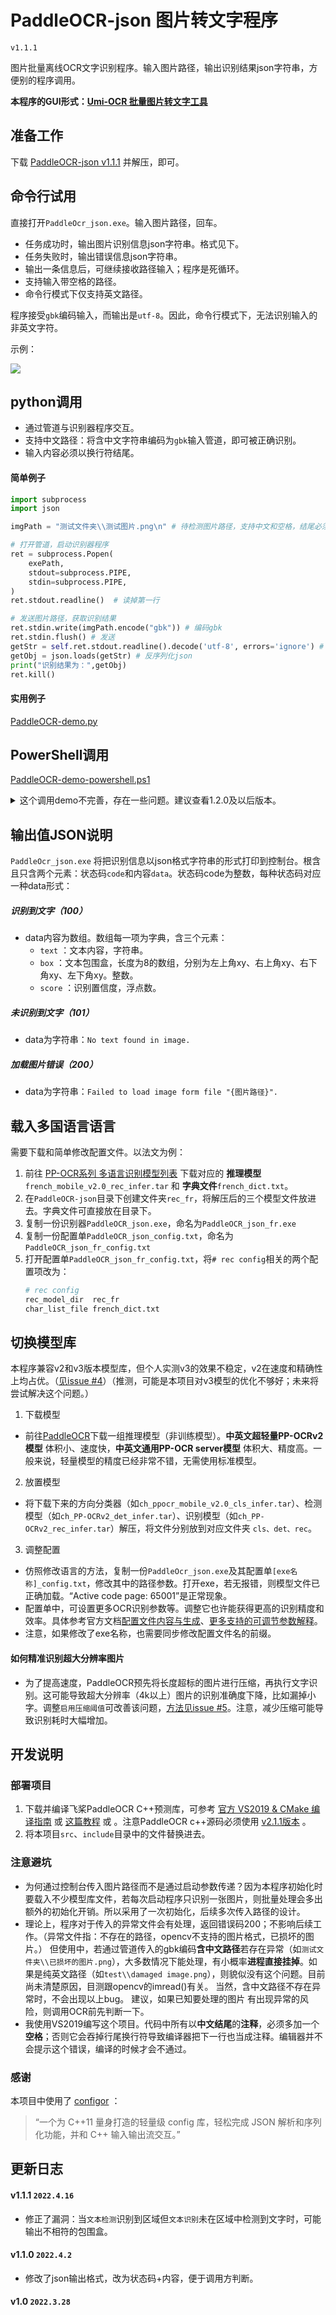 # PaddleOCR-json 图片转文字程序 

`v1.1.1`

图片批量离线OCR文字识别程序。输入图片路径，输出识别结果json字符串，方便别的程序调用。

**本程序的GUI形式：[Umi-OCR 批量图片转文字工具](https://github.com/hiroi-sora/Umi-OCR)**


## 准备工作

下载 [PaddleOCR-json v1.1.1](https://github.com/hiroi-sora/PaddleOCR-json/releases/tag/v1.1.1) 并解压，即可。

## 命令行试用

直接打开`PaddleOcr_json.exe`。输入图片路径，回车。
- 任务成功时，输出图片识别信息json字符串。格式见下。
- 任务失败时，输出错误信息json字符串。
- 输出一条信息后，可继续接收路径输入；程序是死循环。
- 支持输入带空格的路径。
- 命令行模式下仅支持英文路径。

程序接受`gbk`编码输入，而输出是`utf-8`。因此，命令行模式下，无法识别输入的非英文字符。

示例：

![](https://tupian.li/images/2022/04/02/image491a4e9ba75069dc.png)

## python调用

- 通过管道与识别器程序交互。
- 支持中文路径：将含中文字符串编码为`gbk`输入管道，即可被正确识别。
- 输入内容必须以换行符结尾。

#### 简单例子

```python
import subprocess
import json

imgPath = "测试文件夹\\测试图片.png\n" # 待检测图片路径，支持中文和空格，结尾必须有换行符。

# 打开管道，启动识别器程序
ret = subprocess.Popen(  
    exePath,
    stdout=subprocess.PIPE,
    stdin=subprocess.PIPE,
)
ret.stdout.readline()  # 读掉第一行

# 发送图片路径，获取识别结果
ret.stdin.write(imgPath.encode("gbk")) # 编码gbk
ret.stdin.flush() # 发送
getStr = self.ret.stdout.readline().decode('utf-8', errors='ignore') # 获取结果，解码utf-8
getObj = json.loads(getStr) # 反序列化json
print("识别结果为：",getObj)
ret.kill()
```


#### 实用例子

[PaddleOCR-demo.py](demo/PaddleOCR-demo.py)

## PowerShell调用

[PaddleOCR-demo-powershell.ps1](demo/PaddleOCR-demo-powershell.ps1)

<details>
<summary>这个调用demo不完善，存在一些问题。建议查看1.2.0及以后版本。</summary>

1. 处理OCR结果的业务函数 OcrFlow 不运行在主窗口中，所以用Windows PowerShell运行代码似乎不会显示它输出的内容，只有在vscode中运行才可以看到。
2. 编码转换问题，得到的 $ocrStr 的内容是utf-8但编码是gbk，因此表现为中文乱码，要重新将字符串编码为utf-8才行。
3. 任务结束退出程序时似乎存在问题，OCR识别器进程能被正常关闭，而powershell进程未结束，exit不起作用。（或许需要强制杀死本进程$pid？）

</details>

## 输出值JSON说明

`PaddleOcr_json.exe` 将把识别信息以json格式字符串的形式打印到控制台。根含且只含两个元素：状态码`code`和内容`data`。状态码code为整数，每种状态码对应一种data形式：

##### 识别到文字（100）

- data内容为数组。数组每一项为字典，含三个元素：
  - `text` ：文本内容，字符串。
  - `box` ：文本包围盒，长度为8的数组，分别为左上角xy、右上角xy、右下角xy、左下角xy。整数。
  - `score` ：识别置信度，浮点数。

##### 未识别到文字（101）

- data为字符串：`No text found in image.`

##### 加载图片错误（200）

- data为字符串：`Failed to load image form file "{图片路径}".`


## 载入多国语言语言

需要下载和简单修改配置文件。以法文为例：

1. 前往 [PP-OCR系列 多语言识别模型列表](https://gitee.com/paddlepaddle/PaddleOCR/blob/release/2.4/doc/doc_ch/models_list.md#23-%E5%A4%9A%E8%AF%AD%E8%A8%80%E8%AF%86%E5%88%AB%E6%A8%A1%E5%9E%8B%E6%9B%B4%E5%A4%9A%E8%AF%AD%E8%A8%80%E6%8C%81%E7%BB%AD%E6%9B%B4%E6%96%B0%E4%B8%AD) 下载对应的 **推理模型**`french_mobile_v2.0_rec_infer.tar` 和 **字典文件**`french_dict.txt`。
2. 在`PaddleOCR-json`目录下创建文件夹`rec_fr`，将解压后的三个模型文件放进去。字典文件可直接放在目录下。
3. 复制一份识别器`PaddleOCR_json.exe`，命名为`PaddleOCR_json_fr.exe`
4. 复制一份配置单`PaddleOCR_json_config.txt`，命名为`PaddleOCR_json_fr_config.txt`
5. 打开配置单`PaddleOCR_json_fr_config.txt`，将`# rec config`相关的两个配置项改为：
    ```sh
    # rec config
    rec_model_dir  rec_fr
    char_list_file french_dict.txt
    ```

## 切换模型库

本程序兼容v2和v3版本模型库，但个人实测v3的效果不稳定，v2在速度和精确性上均占优。（[见issue #4](https://github.com/hiroi-sora/Umi-OCR/issues/4#issuecomment-1141735773)）（推测，可能是本项目对v3模型的优化不够好；未来将尝试解决这个问题。）

1. 下载模型
 - 前往[PaddleOCR](https://gitee.com/paddlepaddle/PaddleOCR#pp-ocr%E7%B3%BB%E5%88%97%E6%A8%A1%E5%9E%8B%E5%88%97%E8%A1%A8%E6%9B%B4%E6%96%B0%E4%B8%AD)下载一组推理模型（非训练模型）。**中英文超轻量PP-OCRv2模型** 体积小、速度快，**中英文通用PP-OCR server模型** 体积大、精度高。一般来说，轻量模型的精度已经非常不错，无需使用标准模型。

2. 放置模型
- 将下载下来的方向分类器（如`ch_ppocr_mobile_v2.0_cls_infer.tar`）、检测模型（如`ch_PP-OCRv2_det_infer.tar`）、识别模型（如`ch_PP-OCRv2_rec_infer.tar`）解压，将文件分别放到对应文件夹 `cls、det、rec`。

3. 调整配置
- 仿照修改语言的方法，复制一份`PaddleOcr_json.exe`及其配置单`[exe名称]_config.txt`，修改其中的路径参数。打开exe，若无报错，则模型文件已正确加载。“Active code page: 65001”是正常现象。
- 配置单中，可设置更多OCR识别参数等。调整它也许能获得更高的识别精度和效率。具体参考官方文档[配置文件内容与生成](https://github.com/PaddlePaddle/PaddleOCR/blob/release/2.5/doc/doc_ch/config.md)、[更多支持的可调节参数解释](https://github.com/PaddlePaddle/PaddleOCR/blob/release/2.5/deploy/cpp_infer/readme_ch.md#6-%E5%88%86%E7%B1%BB)。
- 注意，如果修改了exe名称，也需要同步修改配置文件名的前缀。

#### 如何精准识别超大分辨率图片

- 为了提高速度，PaddleOCR预先将长度超标的图片进行压缩，再执行文字识别。这可能导致超大分辨率（4k以上）图片的识别准确度下降，比如漏掉小字。调整`启用压缩阈值`可改善该问题，[方法见issue #5](https://github.com/hiroi-sora/Umi-OCR/issues/5#issuecomment-1184088016)。注意，减少压缩可能导致识别耗时大幅增加。


## 开发说明

### 部署项目

1. 下载并编译飞桨PaddleOCR C++预测库，可参考 [官方 VS2019 & CMake 编译指南](https://github.com/PaddlePaddle/PaddleOCR/blob/release/2.1/deploy/cpp_infer/docs/windows_vs2019_build.md) 或 [这篇教程](https://cloud.tencent.com/developer/article/1843504) 或 。注意PaddleOCR c++源码必须使用 [v2.1.1版本](https://github.com/PaddlePaddle/PaddleOCR/releases/tag/v2.1.1) 。
2. 将本项目`src`、`include`目录中的文件替换进去。

### 注意避坑

- 为何通过控制台传入图片路径而不是通过启动参数传递？因为本程序初始化时要载入不少模型库文件，若每次启动程序只识别一张图片，则批量处理会多出额外的初始化开销。所以采用了一次初始化，后续多次传入路径的设计。
- 理论上，程序对于传入的异常文件会有处理，返回错误码200；不影响后续工作。（异常文件指：不存在的路径，opencv不支持的图片格式，已损坏的图片。）
    但使用中，若通过管道传入的gbk编码**含中文路径**若存在异常（如`测试文件夹\\已损坏的图片.png`），大多数情况下能处理，有小概率**进程直接挂掉**。如果是纯英文路径（如`test\\damaged image.png`），则貌似没有这个问题。目前尚未清楚原因，目测跟opencv的imread()有关。
    当然，含中文路径不存在异常时，不会出现以上bug。
    建议，如果已知要处理的图片 有出现异常的风险，则调用OCR前先判断一下。
- 我使用VS2019编写这个项目。代码中所有以**中文结尾**的**注释**，必须多加一个**空格**；否则它会吞掉行尾换行符导致编译器把下一行也当成注释。编辑器并不会提示这个错误，编译的时候才会不通过。

### 感谢

本项目中使用了 [configor](https://github.com/Nomango/configor) ：
> “一个为 C++11 量身打造的轻量级 config 库，轻松完成 JSON 解析和序列化功能，并和 C++ 输入输出流交互。”


## 更新日志

#### v1.1.1 `2022.4.16` 
- 修正了漏洞：当`文本检测`识别到区域但`文本识别`未在区域中检测到文字时，可能输出不相符的包围盒。

#### v1.1.0 `2022.4.2` 
- 修改了json输出格式，改为状态码+内容，便于调用方判断。

#### v1.0 `2022.3.28`
